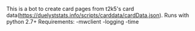 This is a bot to create card pages from t2k5's card data(https://duelyststats.info/scripts/carddata/cardData.json).
Runs with python 2.7+
Requirements:
 -mwclient
 -logging
 -time

